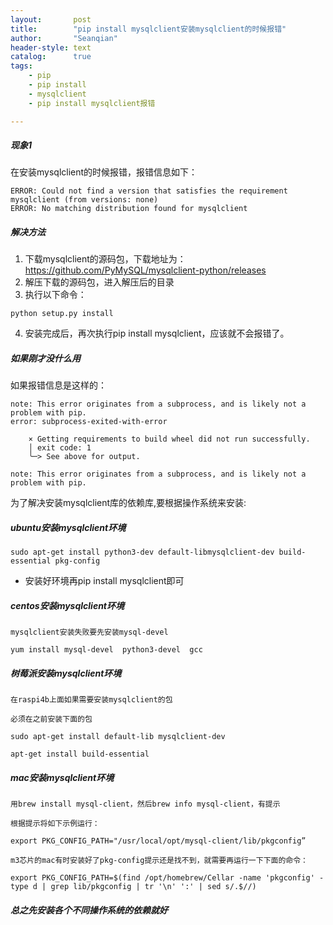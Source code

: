 ```yaml
---
layout:       post
title:        "pip install mysqlclient安装mysqlclient的时候报错"
author:       "Seanqian"
header-style: text
catalog:      true
tags:
    - pip 
    - pip install
    - mysqlclient
    - pip install mysqlclient报错

---
```


##### 现象1
在安装mysqlclient的时候报错，报错信息如下：
```
ERROR: Could not find a version that satisfies the requirement mysqlclient (from versions: none)
ERROR: No matching distribution found for mysqlclient
```

##### 解决方法
1. 下载mysqlclient的源码包，下载地址为：https://github.com/PyMySQL/mysqlclient-python/releases
2. 解压下载的源码包，进入解压后的目录
3. 执行以下命令：
```
python setup.py install
```
4. 安装完成后，再次执行pip install mysqlclient，应该就不会报错了。


##### 如果刚才没什么用

如果报错信息是这样的：
```
note: This error originates from a subprocess, and is likely not a problem with pip.
error: subprocess-exited-with-error

    × Getting requirements to build wheel did not run successfully.
    │ exit code: 1
    ╰─> See above for output.

note: This error originates from a subprocess, and is likely not a problem with pip.
```
    
    
为了解决安装mysqlclient库的依赖库,要根据操作系统来安装:

##### ubuntu安装mysqlclient环境

    sudo apt-get install python3-dev default-libmysqlclient-dev build-essential pkg-config

-  安装好环境再pip install mysqlclient即可

##### centos安装mysqlclient环境
    mysqlclient安装失败要先安装mysql-devel

    yum install mysql-devel  python3-devel  gcc

##### 树莓派安装mysqlclient环境
    在raspi4b上面如果需要安装mysqlclient的包

    必须在之前安装下面的包

    sudo apt-get install default-lib mysqlclient-dev  

    apt-get install build-essential

##### mac安装mysqlclient环境
    用brew install mysql-client，然后brew info mysql-client，有提示

    根据提示将如下示例运行：

    export PKG_CONFIG_PATH="/usr/local/opt/mysql-client/lib/pkgconfig”

    m3芯片的mac有时安装好了pkg-config提示还是找不到，就需要再运行一下下面的命令：

    export PKG_CONFIG_PATH=$(find /opt/homebrew/Cellar -name 'pkgconfig' -type d | grep lib/pkgconfig | tr '\n' ':' | sed s/.$//)


##### 总之先安装各个不同操作系统的依赖就好